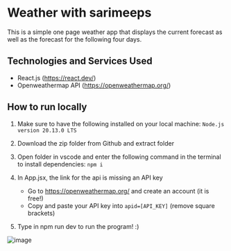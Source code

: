 # Weather with sarimeeps
This is a simple one page weather app that displays the current forecast as well as the forecast for the following four days.

## Technologies and Services Used
- React.js (https://react.dev/)
- Openweathermap API (https://openweathermap.org/)

## How to run locally
1. Make sure to have the following installed on your local machine:
   `Node.js version 20.13.0 LTS`
   
3. Download the zip folder from Github and extract folder

4. Open folder in vscode and enter the following command in the terminal to install dependencies: `npm i`

5. In App.jsx, the link for the api is missing an API key
   - Go to https://openweathermap.org/ and create an account (it is free!)
   - Copy and paste your API key into `apid=[API_KEY]` (remove square brackets)

6. Type in npm run dev to run the program! :)
   
![image](https://github.com/sarimeeps/weather-app/assets/157061870/6b453ef5-b9b8-4460-a647-267c5d07e779)

